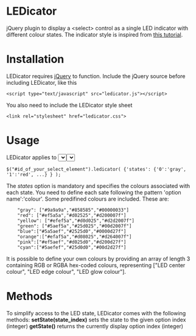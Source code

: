 # LEDicator
jQuery plugin to display a &lt;select> control as a single LED indicator with different colour states.
The indicator style is inspired from [this tutorial](http://tympanus.net/Tutorials/CSS3ButtonSwitches/).

# Installation

LEDicator requires [jQuery](https://jquery.com) to function. Include the jQuery source before including LEDicator, like this

```
<script type="text/javascript" src="ledicator.js"></script>
```
You also need to include the LEDicator style sheet
```
<link rel="stylesheet" href="ledicator.css">
```

# Usage

LEDicator applies to *<select>* HTML elements. Create one with a defined number of *<option>* tags. Give your *<select>* element an id. Then, include a JavaScript block with the following line
```
$("#id_of_your_select_element").ledicator( {'states': {'0':'gray', '1':'red', ...} } );
```
The *states* option is mandatory and specifies the colours associated with each state. You need to define each sate following the pattern 'option name':'colour'.
Some predifined colours are included. These are:
```
	"gray": ["#9a9a9a","#858585","#00000033"]
	"red": ["#ef5a5a","#d02525","#d200007f"]
	"yellow": ["#efef5a","#d0d025","#d2d2007f"]
	"green": ["#5aef5a","#25d025","#00d2007f"]
	"blue":["#5a5aef","#2525d0","#0000d27f"]
	"orange":["#efaf5a","#d08025","#d264007f"]
	"pink":["#ef5aef","#d025d0","#d200d27f"]
	"cyan":["#5aefef","#25d0d0","#00d2d27f"]	
```
It is possible to define your own colours by providing an array of length 3 containing RGB or RGBA hex-coded colours, representing ["LED center colour", "LED edge colour", "LED glow colour"].

# Methods

To simplify access to the LED state, LEDicator comes with the following methods:
**setState(state_index)** sets the state to the given option index (integer)
**getState()** returns the currently display option index (integer)
